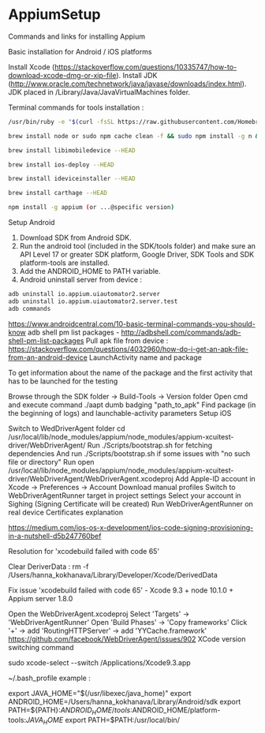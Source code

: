 # AppiumSetup
Commands and links for installing Appium 

Basic installation for Android / iOS platforms

Install Xcode (https://stackoverflow.com/questions/10335747/how-to-download-xcode-dmg-or-xip-file).
Install JDK (http://www.oracle.com/technetwork/java/javase/downloads/index.html). JDK placed in /Library/Java/JavaVirtualMachines folder.

Terminal commands for tools installation :

```bash
/usr/bin/ruby -e "$(curl -fsSL https://raw.githubusercontent.com/Homebrew/install/master/install)"

brew install node or sudo npm cache clean -f && sudo npm install -g n && sudo n 9.8.0 (https://nodejs.org/en/download/releases/)

brew install libimobiledevice --HEAD

brew install ios-deploy --HEAD

brew install ideviceinstaller --HEAD

brew install carthage --HEAD

npm install -g appium (or ...@specific version)
```

Setup Android

1. Download SDK from Android SDK.
2. Run the android tool (included in the SDK/tools folder) and make sure an API Level 17 or greater SDK platform, Google Driver, SDK Tools and SDK platform-tools are installed.
3. Add the ANDROID_HOME to PATH variable.
4. Android uninstall server from device :

```bash
adb uninstall io.appium.uiautomator2.server
adb uninstall io.appium.uiautomator2.server.test
adb commands
```

https://www.androidcentral.com/10-basic-terminal-commands-you-should-know
adb shell pm list packages - http://adbshell.com/commands/adb-shell-pm-list-packages
Pull apk file from device : https://stackoverflow.com/questions/4032960/how-do-i-get-an-apk-file-from-an-android-device
LaunchActivity name and package

To get information about the name of the package and the first activity that has to be launched for the testing

Browse through the SDK folder -> Build-Tools -> Version folder
Open cmd and execute command ./aapt dumb badging "path_to_apk"
Find package (in the beginning of logs) and launchable-activity parameters
Setup iOS

Switch to WedDriverAgent folder cd /usr/local/lib/node_modules/appium/node_modules/appium-xcuitest-driver/WebDriverAgent/
Run ./Scripts/bootstrap.sh for fetching dependencies
And run ./Scripts/bootstrap.sh if some issues with "no such file or directory"
Run open /usr/local/lib/node_modules/appium/node_modules/appium-xcuitest-driver/WebDriverAgent/WebDriverAgent.xcodeproj
Add Apple-ID account in Xcode -> Preferences -> Account
Download manual profiles
Switch to WebDriverAgentRunner target in project settings
Select your account in Sighing (Signing Certificate will be created)
Run WebDriverAgentRunner on real device
Certificates explanation

https://medium.com/ios-os-x-development/ios-code-signing-provisioning-in-a-nutshell-d5b247760bef

Resolution for 'xcodebuild failed with code 65'

Clear DeriverData : rm -f /Users/hanna_kokhanava/Library/Developer/Xcode/DerivedData

Fix issue 'xcodebuild failed with code 65' - Xcode 9.3 + node 10.1.0 + Appium server 1.8.0

Open the WebDriverAgent.xcodeproj
Select 'Targets' -> 'WebDriverAgentRunner'
Open 'Build Phases' -> 'Copy frameworks'
Click '+' -> add 'RoutingHTTPServer' -> add 'YYCache.framework'
https://github.com/facebook/WebDriverAgent/issues/902
XCode version switching command

sudo xcode-select --switch /Applications/Xcode9.3.app

~/.bash_profile example :

export JAVA_HOME="$(/usr/libexec/java_home)"
export ANDROID_HOME=/Users/hanna_kokhanava/Library/Android/sdk
export PATH=${PATH}:$ANDROID_HOME/tools:$ANDROID_HOME/platform-tools:$JAVA_HOME$
export PATH=$PATH:/usr/local/bin/
